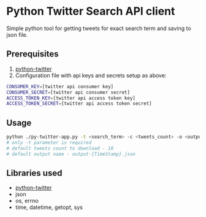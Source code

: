# Python Twitter Search API client

Simple python tool for getting tweets for exact search term and saving to json file.

## Prerequisites

1. [python-twitter](https://github.com/bear/python-twitter)
2. Configuration file with api keys and secrets setup as above:
```bash
CONSUMER_KEY=[twitter api consumer key]
CONSUMER_SECRET=[twitter api consumer secret]
ACCESS_TOKEN_KEY=[twitter api access token key]
ACCESS_TOKEN_SECRET=[twitter api access token secret]
```

## Usage

```bash
python ./py-twitter-app.py -t <search_term> -c <tweets_count> -o <output_file_name>
# only -t parameter is required
# default tweets count to download - 10
# default output name - output-{TimeStamp}.json
```

## Libraries used

* [python-twitter](https://github.com/bear/python-twitter)
* json
* os, errno
* time, datetime, getopt, sys